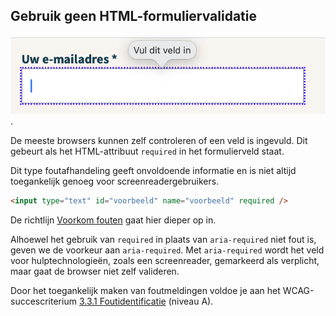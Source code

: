 ## Gebruik geen HTML-formuliervalidatie

![Voorbeeld van HTML-validatie, een ballonnetje boven het formulierveld met de tekst: vul dit veld in](https://raw.githubusercontent.com/nl-design-system/documentatie/assets/richtlijnen_formulier_html_validatie.png).

De meeste browsers kunnen zelf controleren of een veld is ingevuld. Dit gebeurt als het HTML-attribuut `required` in het formulierveld staat.

Dit type foutafhandeling geeft onvoldoende informatie en is niet altijd toegankelijk genoeg voor screenreadergebruikers.

```html
<input type="text" id="voorbeeld" name="voorbeeld" required />
```

De richtlijn [Voorkom fouten](richtlijnen/formulieren/alle-richtlijnen/help-de-gebruiker) gaat hier dieper op in.

Alhoewel het gebruik van `required` in plaats van `aria-required` niet fout is, geven we de voorkeur aan `aria-required`. Met `aria-required` wordt het veld voor hulptechnologieën, zoals een screenreader, gemarkeerd als verplicht, maar gaat de browser niet zelf valideren.

Door het toegankelijk maken van foutmeldingen voldoe je aan het WCAG-succescriterium [3.3.1 Foutidentificatie](https://www.w3.org/Translations/WCAG21-nl/#foutidentificatie) (niveau A).
